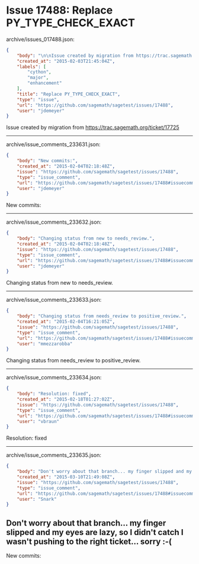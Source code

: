 # Issue 17488: Replace PY_TYPE_CHECK_EXACT

archive/issues_017488.json:
```json
{
    "body": "\n\nIssue created by migration from https://trac.sagemath.org/ticket/17725\n\n",
    "created_at": "2015-02-03T21:45:04Z",
    "labels": [
        "cython",
        "major",
        "enhancement"
    ],
    "title": "Replace PY_TYPE_CHECK_EXACT",
    "type": "issue",
    "url": "https://github.com/sagemath/sagetest/issues/17488",
    "user": "jdemeyer"
}
```


Issue created by migration from https://trac.sagemath.org/ticket/17725





---

archive/issue_comments_233631.json:
```json
{
    "body": "New commits:",
    "created_at": "2015-02-04T02:18:48Z",
    "issue": "https://github.com/sagemath/sagetest/issues/17488",
    "type": "issue_comment",
    "url": "https://github.com/sagemath/sagetest/issues/17488#issuecomment-233631",
    "user": "jdemeyer"
}
```

New commits:



---

archive/issue_comments_233632.json:
```json
{
    "body": "Changing status from new to needs_review.",
    "created_at": "2015-02-04T02:18:48Z",
    "issue": "https://github.com/sagemath/sagetest/issues/17488",
    "type": "issue_comment",
    "url": "https://github.com/sagemath/sagetest/issues/17488#issuecomment-233632",
    "user": "jdemeyer"
}
```

Changing status from new to needs_review.



---

archive/issue_comments_233633.json:
```json
{
    "body": "Changing status from needs_review to positive_review.",
    "created_at": "2015-02-04T16:21:05Z",
    "issue": "https://github.com/sagemath/sagetest/issues/17488",
    "type": "issue_comment",
    "url": "https://github.com/sagemath/sagetest/issues/17488#issuecomment-233633",
    "user": "mmezzarobba"
}
```

Changing status from needs_review to positive_review.



---

archive/issue_comments_233634.json:
```json
{
    "body": "Resolution: fixed",
    "created_at": "2015-02-18T01:27:02Z",
    "issue": "https://github.com/sagemath/sagetest/issues/17488",
    "type": "issue_comment",
    "url": "https://github.com/sagemath/sagetest/issues/17488#issuecomment-233634",
    "user": "vbraun"
}
```

Resolution: fixed



---

archive/issue_comments_233635.json:
```json
{
    "body": "Don't worry about that branch... my finger slipped and my eyes are lazy, so I didn't catch I wasn't pushing to the right ticket... sorry :-(\n----\nNew commits:",
    "created_at": "2015-03-10T21:49:08Z",
    "issue": "https://github.com/sagemath/sagetest/issues/17488",
    "type": "issue_comment",
    "url": "https://github.com/sagemath/sagetest/issues/17488#issuecomment-233635",
    "user": "Snark"
}
```

Don't worry about that branch... my finger slipped and my eyes are lazy, so I didn't catch I wasn't pushing to the right ticket... sorry :-(
----
New commits:
